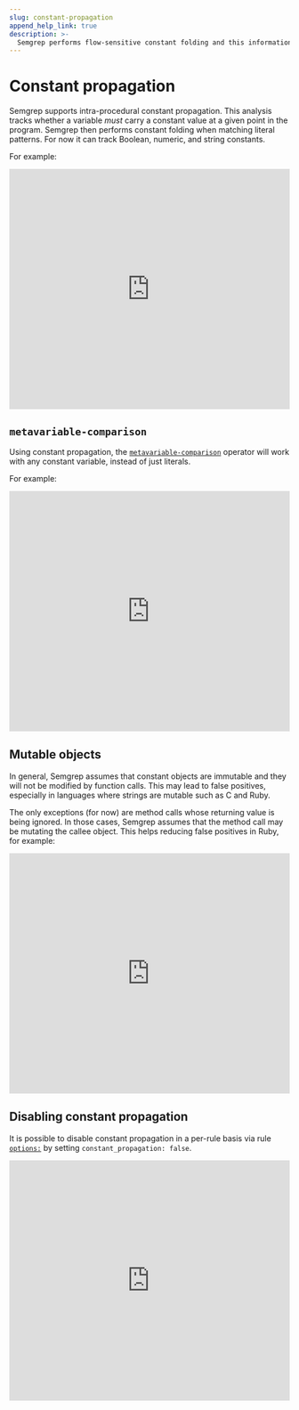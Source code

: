 ```yaml
---
slug: constant-propagation
append_help_link: true
description: >-
  Semgrep performs flow-sensitive constant folding and this information is used by the matching engine.
---
```


Constant propagation
====================

Semgrep supports intra-procedural constant propagation. This analysis tracks whether a variable _must_ carry a constant value at a given point in the program. Semgrep then performs constant folding when matching literal patterns. For now it can track Boolean, numeric, and string constants.

For example:

<iframe src="https://semgrep.dev/embed/editor?snippet=Gw7z" border="0" frameBorder="0" width="100%" height="432"></iframe>

`metavariable-comparison`
-------------------------

Using constant propagation, the [`metavariable-comparison`](/writing-rules/rule-syntax/#metavariable-comparison) operator will work with any constant variable, instead of just literals.

For example:

<iframe src="https://semgrep.dev/embed/editor?snippet=Dyzd" border="0" frameBorder="0" width="100%" height="432"></iframe>

Mutable objects
---------------

In general, Semgrep assumes that constant objects are immutable and they will not be modified by function calls. This may lead to false positives, especially in languages where strings are mutable such as C and Ruby.

The only exceptions (for now) are method calls whose returning value is being ignored. In those cases, Semgrep assumes that the method call may be mutating the callee object. This helps reducing false positives in Ruby, for example:

<iframe src="https://semgrep.dev/embed/editor?snippet=08yB" border="0" frameBorder="0" width="100%" height="432"></iframe>


Disabling constant propagation
------------------------------

It is possible to disable constant propagation in a per-rule basis via rule [`options:`](/writing-rules/rule-syntax/#options) by setting `constant_propagation: false`.

<iframe src="https://semgrep.dev/embed/editor?snippet=jwvn" border="0" frameBorder="0" width="100%" height="432"></iframe>
